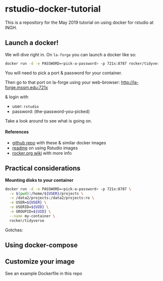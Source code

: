 # rstudio-docker-tutorial

This is a repository for the May 2019 tutorial on using docker for rstudio at INGH.

## Launch a docker!

We will dive right in. On `la-forge` you can launch a docker like so:

```sh
docker run -d -e PASSWORD=<pick-a-password> -p 721x:8787 rocker/tidyverse
```

You will need to pick a port & password for your container.

Then go to that port on la-forge using your web-browser: http://la-forge.mssm.edu:721x 

& login with 

   - user: `rstudio`
   - password: (the-password-you-picked)

Take a look around to see what is going on.

#### References

   - [github repo](https://github.com/rocker-org/rocker-versioned) with these & similar docker images
   - [readme](https://github.com/rocker-org/rocker-versioned/blob/master/rstudio/README.md) on using Rstudio images
   - [rocker.org wiki](https://github.com/rocker-org/rocker/wiki) with more info

## Practical considerations

**Mounting disks to your container**

```sh
docker run -d -e PASSWORD=<pick-a-password> -p 721x:8787 \
  -v $(pwd):/home/${USER}/projects \
  -v /data2/projects:/data2/projects:ro \
  -e USER=${USER} \
  -e USERID=${UID} \
  -e GROUPID=${UID} \
  --name my-container \
  rocker/tidyverse
```

Gotchas:

## Using docker-compose

## Customize your image

See an example Dockerfile in this repo 

